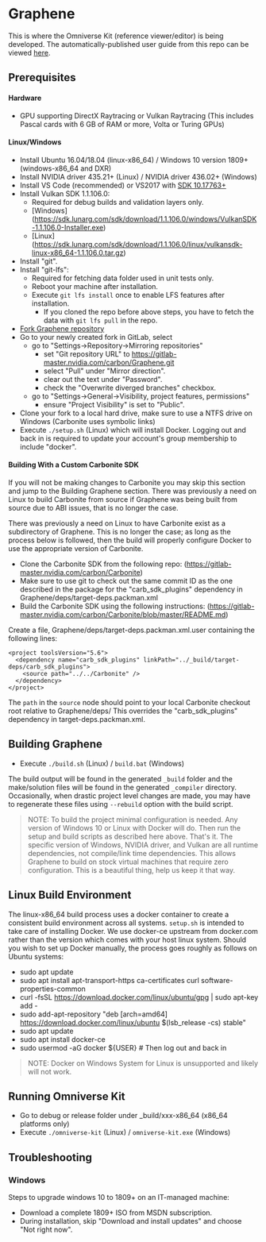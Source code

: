 # Graphene
This is where the Omniverse Kit (reference viewer/editor) is being developed. The automatically-published user guide from this repo can be viewed 
[here](https://carbon.gitlab-master-pages.nvidia.com/Graphene/).

## Prerequisites
#### Hardware
- GPU supporting DirectX Raytracing or Vulkan Raytracing (This includes Pascal cards with 6 GB of RAM or more, Volta or Turing GPUs)

#### Linux/Windows
- Install Ubuntu 16.04/18.04 (linux-x86_64) / Windows 10 version 1809+ (windows-x86_64 and DXR)
- Install NVIDIA driver 435.21+ (Linux) / NVIDIA driver 436.02+ (Windows)
- Install VS Code (recommended) or VS2017 with [SDK 10.17763+](https://go.microsoft.com/fwlink/?LinkID=2023014)
- Install Vulkan SDK 1.1.106.0:
    * Required for debug builds and validation layers only.
    * [Windows] (https://sdk.lunarg.com/sdk/download/1.1.106.0/windows/VulkanSDK-1.1.106.0-Installer.exe)
    * [Linux] (https://sdk.lunarg.com/sdk/download/1.1.106.0/linux/vulkansdk-linux-x86_64-1.1.106.0.tar.gz)
- Install "git".
- Install "git-lfs":
    * Required for fetching data folder used in unit tests only.
    * Reboot your machine after installation.
    * Execute `git lfs install` once to enable LFS features after installation.
        * If you cloned the repo before above steps, you have to fetch the data with `git lfs pull` in the repo.
- [Fork Graphene repository](https://gitlab-master.nvidia.com/carbon/Graphene/forks/new)
- Go to your newly created fork in GitLab, select
    * go to "Settings->Repository->Mirroring repositories"
        * set "Git repository URL" to https://gitlab-master.nvidia.com/carbon/Graphene.git
        * select "Pull" under "Mirror direction".
        * clear out the text under "Password".
        * check the "Overwrite diverged branches" checkbox.
    * go to "Settings->General->Visibility, project features, permissions"
        * ensure "Project Visibility" is set to "Public".
- Clone your fork to a local hard drive, make sure to use a NTFS drive on Windows (Carbonite uses symbolic links)
- Execute `./setup.sh` (Linux) which will install Docker. Logging out and back
  in is required to update your account's group membership to include "docker".

#### Building With a Custom Carbonite SDK

If you will not be making changes to Carbonite you may skip this section and
jump to the Building Graphene section. There was previously a need on Linux to
build Carbonite from source if Graphene was being built from source due to ABI
issues, that is no longer the case.

There was previously a need on Linux to have Carbonite exist as a subdirectory
of Graphene. This is no longer the case; as long as the process below is 
followed, then the build will properly configure Docker to use the appropriate
version of Carbonite.

- Clone the Carbonite SDK from the following repo:
(https://gitlab-master.nvidia.com/carbon/Carbonite)
- Make sure to use git to check out the same commit ID as the one described in the package for the "carb_sdk_plugins" dependency in Graphene/deps/target-deps.packman.xml
- Build the Carbonite SDK using the following instructions:
(https://gitlab-master.nvidia.com/carbon/Carbonite/blob/master/README.md)

Create a file, Graphene/deps/target-deps.packman.xml.user containing the following lines:

```
<project toolsVersion="5.6">
  <dependency name="carb_sdk_plugins" linkPath="../_build/target-deps/carb_sdk_plugins">
    <source path="../../Carbonite" />
  </dependency>
</project>
```

The `path` in the `source` node should point to your local Carbonite checkout root relative to Graphene/deps/
This overrides the "carb_sdk_plugins" dependency in target-deps.packman.xml.

## Building Graphene

- Execute `./build.sh` (Linux) / `build.bat` (Windows)

The build output will be found in the generated
`_build` folder and the make/solution files will be found in the generated `_compiler` directory. Occasionally, when
drastic project level changes are made, you may have to regenerate these files using `--rebuild` option with the build
script.

> NOTE: To build the project minimal configuration is needed. Any version of Windows 10 or Linux with Docker will do. Then
run the setup and build scripts as described here above. That's it. The specific version of Windows, NVIDIA driver,
and Vulkan are all runtime dependencies, not compile/link time dependencies. This allows Graphene to build on stock
virtual machines that require zero configuration. This is a beautiful thing, help us keep it that way.

## Linux Build Environment

The linux-x86_64 build process uses a docker container to create a consistent
build environment across all systems. `setup.sh` is intended to take care of
installing Docker. We use docker-ce upstream from docker.com rather than the
version which comes with your host linux system.  Should you wish to set up
Docker manually, the process goes roughly as follows on Ubuntu systems:

- sudo apt update
- sudo apt install apt-transport-https ca-certificates curl software-properties-common
- curl -fsSL https://download.docker.com/linux/ubuntu/gpg | sudo apt-key add -
- sudo add-apt-repository "deb [arch=amd64] https://download.docker.com/linux/ubuntu $(lsb_release -cs) stable"
- sudo apt update
- sudo apt install docker-ce
- sudo usermod -aG docker ${USER} # Then log out and back in

> NOTE: Docker on Windows System for Linux is unsupported and likely will not work.

## Running Omniverse Kit

- Go to debug or release folder under _build/xxx-x86_64 (x86_64 platforms only)
- Execute `./omniverse-kit` (Linux) / `omniverse-kit.exe` (Windows)

## Troubleshooting

### Windows
Steps to upgrade windows 10 to 1809+ on an IT-managed machine:
- Download a complete 1809+ ISO from MSDN subscription.
- During installation, skip "Download and install updates" and choose "Not right now".

